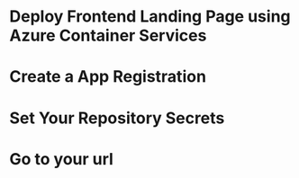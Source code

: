 # Deploy Frontend Landing Page using Azure Container Services

# Create a App Registration 

# Set Your Repository Secrets

# Go to your url
